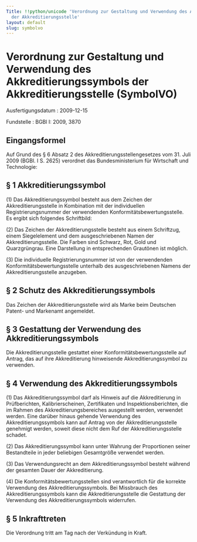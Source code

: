 ```yaml
---
Title: !!python/unicode 'Verordnung zur Gestaltung und Verwendung des Akkreditierungssymbols
  der Akkreditierungsstelle'
layout: default
slug: symbolvo
---
```


# Verordnung zur Gestaltung und Verwendung des Akkreditierungssymbols der Akkreditierungsstelle (SymbolVO)

Ausfertigungsdatum
:   2009-12-15

Fundstelle
:   BGBl I: 2009, 3870


## Eingangsformel

Auf Grund des § 6 Absatz 2 des Akkreditierungsstellengesetzes vom 31.
Juli 2009 (BGBl. I S. 2625) verordnet das Bundesministerium für
Wirtschaft und Technologie:


## § 1 Akkreditierungssymbol

(1) Das Akkreditierungssymbol besteht aus dem Zeichen der
Akkreditierungsstelle in Kombination mit der individuellen
Registrierungsnummer der verwendenden Konformitätsbewertungsstelle. Es
ergibt sich folgendes Schriftbild:

(2) Das Zeichen der Akkreditierungsstelle besteht aus einem
Schriftzug, einem Siegelelement und dem ausgeschriebenen Namen der
Akkreditierungsstelle. Die Farben sind Schwarz, Rot, Gold und
Quarzgrüngrau. Eine Darstellung in entsprechenden Grautönen ist
möglich.

(3) Die individuelle Registrierungsnummer ist von der verwendenden
Konformitätsbewertungsstelle unterhalb des ausgeschriebenen Namens der
Akkreditierungsstelle anzugeben.


## § 2 Schutz des Akkreditierungssymbols

Das Zeichen der Akkreditierungsstelle wird als Marke beim Deutschen
Patent- und Markenamt angemeldet.


## § 3 Gestattung der Verwendung des Akkreditierungssymbols

Die Akkreditierungsstelle gestattet einer Konformitätsbewertungsstelle
auf Antrag, das auf ihre Akkreditierung hinweisende
Akkreditierungssymbol zu verwenden.


## § 4 Verwendung des Akkreditierungssymbols

(1) Das Akkreditierungssymbol darf als Hinweis auf die Akkreditierung
in Prüfberichten, Kalibrierscheinen, Zertifikaten und
Inspektionsberichten, die im Rahmen des Akkreditierungsbereiches
ausgestellt werden, verwendet werden. Eine darüber hinaus gehende
Verwendung des Akkreditierungssymbols kann auf Antrag von der
Akkreditierungsstelle genehmigt werden, soweit diese nicht dem Ruf der
Akkreditierungsstelle schadet.

(2) Das Akkreditierungssymbol kann unter Wahrung der Proportionen
seiner Bestandteile in jeder beliebigen Gesamtgröße verwendet werden.

(3) Das Verwendungsrecht an dem Akkreditierungssymbol besteht während
der gesamten Dauer der Akkreditierung.

(4) Die Konformitätsbewertungsstellen sind verantwortlich für die
korrekte Verwendung des Akkreditierungssymbols. Bei Missbrauch des
Akkreditierungssymbols kann die Akkreditierungsstelle die Gestattung
der Verwendung des Akkreditierungssymbols widerrufen.


## § 5 Inkrafttreten

Die Verordnung tritt am Tag nach der Verkündung in Kraft.

